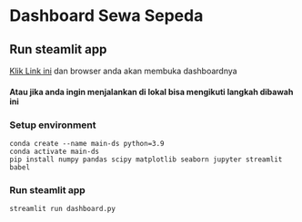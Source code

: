 # Dashboard Sewa Sepeda

## Run steamlit app

[Klik Link ini](https://dashboardsewasepeda.streamlit.app) dan browser anda akan membuka dashboardnya


#### Atau jika anda ingin menjalankan di lokal bisa mengikuti langkah dibawah ini


### Setup environment
```
conda create --name main-ds python=3.9
conda activate main-ds
pip install numpy pandas scipy matplotlib seaborn jupyter streamlit babel
```

### Run steamlit app
```
streamlit run dashboard.py
```
